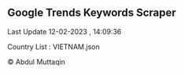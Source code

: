

## Google Trends Keywords Scraper 
 
Last Update 12-02-2023 , 14:09:36

Country List :
VIETNAM.json



© Abdul Muttaqin 

